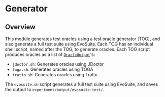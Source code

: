 # Generator

## Overview

This module generates test oracles using a test oracle generator (TOG), and also generate a full test suite using EvoSuite. Each TOG has an individual shell script, named after the TOG, to generate oracles.  Each TOG script produces oracles as a list of [`OracleOutput`](../src/main/java/OracleOutput.java)'s:
- `jdoctor.sh`: Generates oracles using JDoctor
- `toga.sh`: Generates oracles using TOGA
- `tratto.sh`: Generates oracles using Tratto

The `evosuite.sh` script generates a full test suite using EvoSuite, and saves the output to `experiment/output/evosuite-test/`.
